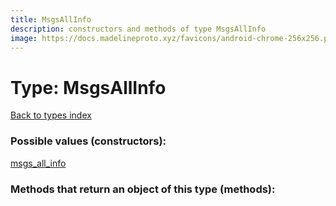 ```yaml
---
title: MsgsAllInfo
description: constructors and methods of type MsgsAllInfo
image: https://docs.madelineproto.xyz/favicons/android-chrome-256x256.png
---
```

# Type: MsgsAllInfo  
[Back to types index](index.md)



### Possible values (constructors):

[msgs\_all\_info](../constructors/msgs_all_info.md)  



### Methods that return an object of this type (methods):




